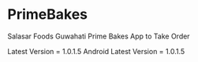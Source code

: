 # PrimeBakes
Salasar Foods Guwahati Prime Bakes App to Take Order

Latest Version = 1.0.1.5
Android Latest Version = 1.0.1.5